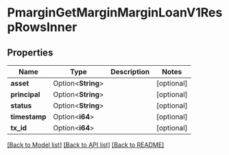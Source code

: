 # PmarginGetMarginMarginLoanV1RespRowsInner

## Properties

Name | Type | Description | Notes
------------ | ------------- | ------------- | -------------
**asset** | Option<**String**> |  | [optional]
**principal** | Option<**String**> |  | [optional]
**status** | Option<**String**> |  | [optional]
**timestamp** | Option<**i64**> |  | [optional]
**tx_id** | Option<**i64**> |  | [optional]

[[Back to Model list]](../README.md#documentation-for-models) [[Back to API list]](../README.md#documentation-for-api-endpoints) [[Back to README]](../README.md)


